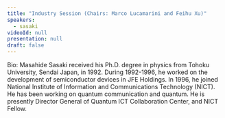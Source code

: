 ```yaml
---
title: "Industry Session (Chairs: Marco Lucamarini and Feihu Xu)"
speakers:
  - sasaki
videoId: null
presentation: null
draft: false
---
```

Bio: Masahide Sasaki received his Ph.D. degree in physics from Tohoku University, Sendai Japan, in 1992. During 1992-1996, he worked on the development of semiconductor devices in JFE Holdings. In 1996, he joined National Institute of Information and Communications Technology (NICT). He has been working on quantum communication and quantum. He is presently Director General of Quantum ICT Collaboration Center, and NICT Fellow.


<!-- fields to use above: -->
<!-- videoId: "Vfl9pPh6ipI" -->
<!-- presentation: "/slides/invited-MargaridaPereira.pdf" -->
